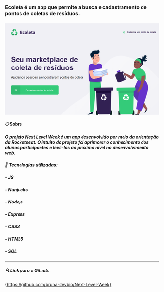 <h3>
Ecoleta é um app  que permite  a busca e cadastramento de pontos de coletas de resíduos.
<h3>
<img src="./public/assets/readmelogo.png">
</h1>

📋**Sobre**
##### O projeto **Next Level Week** é um app desenvolvido por meio da orientação da Rocketseat. O intuito do projeto foi aprimorar o conhecimento dos alunos participantes e levá-los ao próximo nível no desenvolvimento web.

##### 📌 Tecnologias utilizadas:

##### - JS
##### - Nunjucks
##### - Nodejs
##### - Express
##### - CSS3
##### - HTML5
##### - SQL

---

##### 🔍 Link para o Github:
{https://github.com/bruna-devbio/Next-Level-Week}
